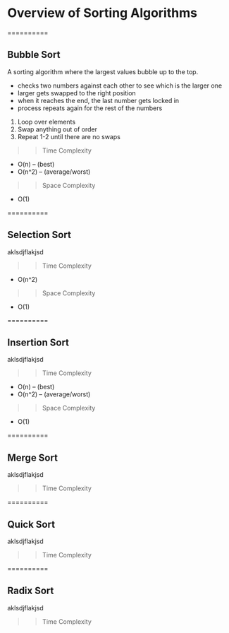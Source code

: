 # Overview of Sorting Algorithms

==========

## Bubble Sort

A sorting algorithm where the largest values bubble up to the top.

- checks two numbers against each other to see which is the larger one
- larger gets swapped to the right position
- when it reaches the end, the last number gets locked in
- process repeats again for the rest of the numbers

1. Loop over elements
2. Swap anything out of order
3. Repeat 1-2 until there are no swaps

> > Time Complexity

- O(n) – (best)
- O(n^2) – (average/worst)

> > Space Complexity

- O(1)

==========

## Selection Sort

aklsdjflakjsd

> > Time Complexity

- O(n^2)

> > Space Complexity

- O(1)

==========

## Insertion Sort

aklsdjflakjsd

> > Time Complexity

- O(n) – (best)
- O(n^2) – (average/worst)

> > Space Complexity

- O(1)

==========

## Merge Sort

aklsdjflakjsd

> > Time Complexity

==========

## Quick Sort

aklsdjflakjsd

> > Time Complexity

==========

## Radix Sort

aklsdjflakjsd

> > Time Complexity

